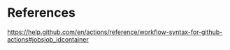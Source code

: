 # References

https://help.github.com/en/actions/reference/workflow-syntax-for-github-actions#jobsjob_idcontainer
